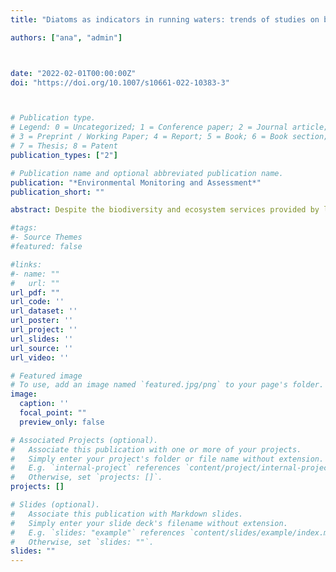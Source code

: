 ```yaml
---
title: "Diatoms as indicators in running waters: trends of studies on biological assessment and monitoring"

authors: ["ana", "admin"]



date: "2022-02-01T00:00:00Z"
doi: "https://doi.org/10.1007/s10661-022-10383-3"



# Publication type.
# Legend: 0 = Uncategorized; 1 = Conference paper; 2 = Journal article;
# 3 = Preprint / Working Paper; 4 = Report; 5 = Book; 6 = Book section;
# 7 = Thesis; 8 = Patent
publication_types: ["2"]

# Publication name and optional abbreviated publication name.
publication: "*Environmental Monitoring and Assessment*"
publication_short: ""

abstract: Despite the biodiversity and ecosystem services provided by lotic ecosystems, they are strongly affected by anthropogenic activities. Therefore, biological monitoring and assessment strategies are crucial in helping maintain these ecosystems and developing mitigation policies. We provide a global overview of the use of benthic diatoms as bioindicators in lotic environments, by analyzing 764 articles published in the past 20 years. We analyzed the influence of substrate type on samplings, which species have been highlighted as indicators and for which type of impacts, which anthropogenic impacts have been most commonly evaluated, and which metrics have been commonly used in studies using diatoms to assess and monitor the quality of lotic environments. We found that the most studied anthropogenic impact is artificial eutrophication and that some species, especially Nitzschia palea, have been thoroughly mentioned as indicators of this impact. Indicator species related to other types of impact are less common, demonstrating the need for studies on this issue. Moreover, we verified that traditional taxonomic metrics, such as diversity and diatom indices, have been widely used. Some alternative metrics have been used recently, such as those based on teratological valves, lipid bodies, valve size, and DNA metabarcoding. The number of biomonitoring and assessment studies based on diatoms has increased considerably in the past 20 years. Nonetheless, the demand for natural resources and consequently the degradation of lotic ecosystems have accelerated significantly. Thus, the development of low-cost and time-efficient biological assessment and monitoring strategies is essential for evaluating the health of lotic environments.

#tags:
#- Source Themes
#featured: false

#links:
#- name: ""
#   url: ""
url_pdf: ""
url_code: ''
url_dataset: ''
url_poster: ''
url_project: ''
url_slides: ''
url_source: ''
url_video: ''

# Featured image
# To use, add an image named `featured.jpg/png` to your page's folder. 
image:
  caption: ''
  focal_point: ""
  preview_only: false

# Associated Projects (optional).
#   Associate this publication with one or more of your projects.
#   Simply enter your project's folder or file name without extension.
#   E.g. `internal-project` references `content/project/internal-project/index.md`.
#   Otherwise, set `projects: []`.
projects: []

# Slides (optional).
#   Associate this publication with Markdown slides.
#   Simply enter your slide deck's filename without extension.
#   E.g. `slides: "example"` references `content/slides/example/index.md`.
#   Otherwise, set `slides: ""`.
slides: ""
---
```



